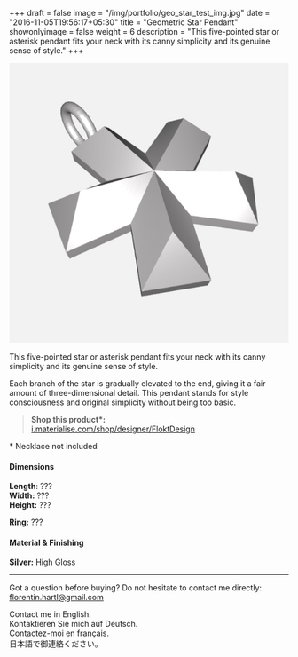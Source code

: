 +++
draft = false
image = "/img/portfolio/geo_star_test_img.jpg"
date = "2016-11-05T19:56:17+05:30"
title = "Geometric Star Pendant"
showonlyimage = false
weight = 6
description = "This five-pointed star or asterisk pendant fits your neck with its canny simplicity and its genuine sense of style."
+++

![Geometric Star Pendant](/img/portfolio/geo_star_test_img.jpg)

This five-pointed star or asterisk pendant fits your neck with its canny simplicity and its genuine sense of style. 
<!--more-->

Each branch of the star is gradually elevated to the end, giving it a fair amount of three-dimensional detail. This pendant stands for style consciousness and original simplicity without being too basic.

> **Shop this product\*:**  
[i.materialise.com/shop/designer/FloktDesign](https://i.materialise.com/de/shop/designer/FloktDesign)

\* Necklace not included

#### Dimensions

**Length**: ???  
**Width:** ???  
**Height:** ???

**Ring:** ???

#### Material & Finishing

**Silver:** High Gloss  

---

Got a question before buying? Do not hesitate to contact me directly:
florentin.hartl@gmail.com

Contact me in English.  
Kontaktieren Sie mich auf Deutsch.  
Contactez-moi en français.  
日本語で御連絡ください。